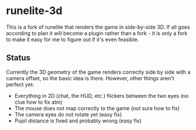# runelite-3d  
This is a fork of runelite that renders the game in side-by-side 3D. If all
goes according to plan it will become a plugin rather than a fork - it is
only a fork to make it easy for me to figure out if it's even feasible.

## Status  
Currently the 3D geometry of the game renders correctly side by side with a
camera offset, so the basic idea is there. However, other things
aren't perfect yet:  
 - Everything in 2D (chat, the HUD, etc.) flickers between the two eyes (no clue how to fix atm)  
 - The mouse does not map correctly to the game (not sure how to fix)  
 - The camera eyes do not rotate yet (easy fix)  
 - Pupil distance is fixed and probably wrong (easy fix)
